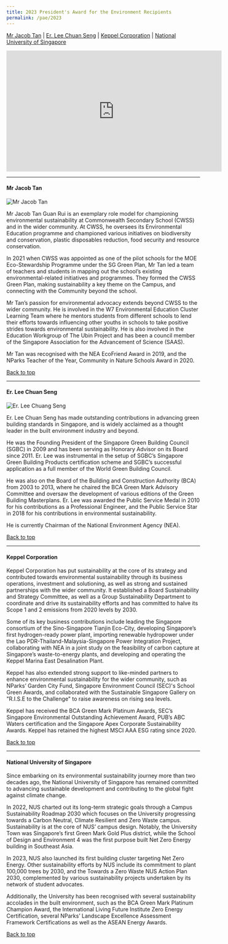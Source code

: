 ```yaml
---
title: 2023 President's Award for the Environment Recipients
permalink: /pae/2023
---
```



[Mr Jacob Tan](#jacobtan) | [Er. Lee Chuan Seng](#erlee) | [Keppel Corporation](#keppel) | [National University of Singapore](#nus)

<div class="bp-youtube">
<iframe width="560" height="315" title="PAE 2023" src="https://www.youtube.com/embed/RFG4ibSg-Ig?si=7BpwhPPZDFiIodkf" frameborder="0" allow="accelerometer; autoplay; encrypted-media; gyroscope; picture-in-picture" allowfullscreen></iframe>
</div>

-------------------


<a name="jacobtan"></a>
#### Mr Jacob Tan

![Mr Jacob Tan](/images/pae/2023_PAE_Profile_photo_Mr_Jacob_Tan.jpg)

Mr Jacob Tan Guan Rui is an exemplary role model for championing environmental sustainability at Commonwealth Secondary School (CWSS) and in the wider community. At CWSS, he oversees its Environmental Education programme and championed various initiatives on biodiversity and conservation, plastic disposables reduction, food security and resource conservation. 

In 2021 when CWSS was appointed as one of the pilot schools for the MOE Eco-Stewardship Programme under the SG Green Plan, Mr Tan led a team of teachers and students in mapping out the school’s existing environmental-related initiatives and programmes. They formed the CWSS Green Plan, making sustainability a key theme on the Campus, and connecting with the Community beyond the school. 

Mr Tan’s passion for environmental advocacy extends beyond CWSS to the wider community. He is involved in the W7 Environmental Education Cluster Learning Team where he mentors students from different schools to lend their efforts towards influencing other youths in schools to take positive strides towards environmental sustainability. He is also involved in the Education Workgroup of The Ubin Project and has been a council member of the Singapore Association for the Advancement of Science (SAAS). 

Mr Tan was recognised with the NEA EcoFriend Award in 2019, and the NParks Teacher of the Year, Community in Nature Schools Award in 2020.

[Back to top](#top)

-------------------

<a name="erlee"></a>
#### Er. Lee Chuan Seng

![Er. Lee Chuang Seng](/images/pae/2023_PAE_Profile_photo_Er_Lee.jpg)

Er. Lee Chuan Seng has made outstanding contributions in advancing green building standards in Singapore, and is widely acclaimed as a thought leader in the built environment industry and beyond. 

He was the Founding President of the Singapore Green Building Council (SGBC) in 2009 and has been serving as Honorary Advisor on its Board since 2011. Er. Lee was instrumental in the setup of SGBC’s Singapore Green Building Products certification scheme and SGBC’s successful application as a full member of the World Green Building Council. 

He was also on the Board of the Building and Construction Authority (BCA) from 2003 to 2013, where he chaired the BCA Green Mark Advisory Committee and oversaw the development of various editions of the Green Building Masterplans. Er. Lee was awarded the Public Service Medal in 2010 for his contributions as a Professional Engineer, and the Public Service Star in 2018 for his contributions in environmental sustainability. 

He is currently Chairman of the National Environment Agency (NEA).

[Back to top](#top)

-------------------


<a name="keppel"></a>
#### Keppel Corporation

Keppel Corporation has put sustainability at the core of its strategy and contributed towards environmental sustainability through its business operations, investment and solutioning, as well as strong and sustained partnerships with the wider community. It established a Board Sustainability and Strategy Committee, as well as a Group Sustainability Department to coordinate and drive its sustainability efforts and has committed to halve its Scope 1 and 2 emissions from 2020 levels by 2030. 

Some of its key business contributions include leading the Singapore consortium of the Sino-Singapore Tianjin Eco-City, developing Singapore’s first hydrogen-ready power plant, importing renewable hydropower under the Lao PDR-Thailand-Malaysia-Singapore Power Integration Project, collaborating with NEA in a joint study on the feasibility of carbon capture at Singapore’s waste-to-energy plants, and developing and operating the Keppel Marina East Desalination Plant. 

Keppel has also extended strong support to like-minded partners to enhance environmental sustainability for the wider community, such as NParks’ Garden City Fund, Singapore Environment Council (SEC)'s School Green Awards, and collaborated with the Sustainable Singapore Gallery on "R.I.S.E to the Challenge" to raise awareness on rising sea levels. 

Keppel has received the BCA Green Mark Platinum Awards, SEC’s Singapore Environmental Outstanding Achievement Award, PUB’s ABC Waters certification and the Singapore Apex Corporate Sustainability Awards. Keppel has retained the highest MSCI AAA ESG rating since 2020.

[Back to top](#top)

-------------------


<a name="nus"></a>
#### National University of Singapore

Since embarking on its environmental sustainability journey more than two decades ago, the National University of Singapore has remained committed to advancing sustainable development and contributing to the global fight against climate change. 

In 2022, NUS charted out its long-term strategic goals through a Campus Sustainability Roadmap 2030 which focuses on the University progressing towards a Carbon Neutral, Climate Resilient and Zero Waste campus. Sustainability is at the core of NUS’ campus design. Notably, the University Town was Singapore’s first Green Mark Gold Plus district, while the School of Design and Environment 4 was the first purpose built Net Zero Energy building in Southeast Asia. 

In 2023, NUS also launched its first building cluster targeting Net Zero Energy. Other sustainability efforts by NUS include its commitment to plant 100,000 trees by 2030, and the Towards a Zero Waste NUS Action Plan 2030, complemented by various sustainability projects undertaken by its network of student advocates.

Additionally, the University has been recognised with several sustainability accolades in the built environment, such as the BCA Green Mark Platinum Champion Award, the International Living Future Institute Zero Energy Certification, several NParks’ Landscape Excellence Assessment Framework Certifications as well as the ASEAN Energy Awards.

[Back to top](#top)
